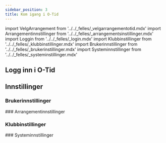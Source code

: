 ```yaml
---
sidebar_position: 3
title: Kom igang i O-Tid
---
```

import VelgArrangement from '../../_felles/_velgarrangementotid.mdx'
import Arrangementinnstillinger from '../../_felles/_arrangementsinstillinger.mdx'
import Loggin from '../../_felles/_login.mdx'
import Klubbinstillinger from '../../_felles/_klubbinstillinger.mdx'
import Brukerinnstillinger from '../../_felles/_brukerinstillinger.mdx'
import Systeminnstillinger from '../../_felles/_systeminstillinger.mdx'

## Logg inn i O-Tid

<Loggin />

## Innstillinger

### Brukerinnstillinger
<Brukerinnstillinger />
### Arrangementinnstillinger
<Arrangementinnstillinger />

### Klubbinstillinger
<Klubbinstillinger />
### Systeminnstillinger
<Systeminnstillinger />
